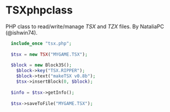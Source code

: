 # TSXphpclass

PHP class to read/write/manage _TSX_ and _TZX_ files. By NataliaPC (@ishwin74).

```php
  include_once "tsx.php";
  
  $tsx = new TSX("MYGAME.TSX");
  
  $block = new Block35();
	$block->key("TSX.RIPPER");
	$block->text("makeTSX v0.8b");
	$tsx->insertBlock(0, $block);
  
  $info = $tsx->getInfo();
  
  $tsx->saveToFile("MYGAME.TSX");
```
